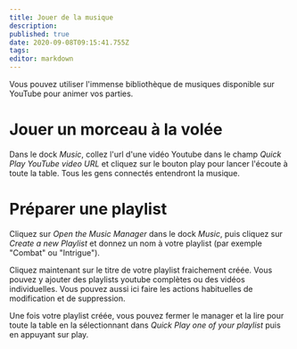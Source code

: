 ```yaml
---
title: Jouer de la musique
description: 
published: true
date: 2020-09-08T09:15:41.755Z
tags: 
editor: markdown
---
```


Vous pouvez utiliser l'immense bibliothèque de musiques disponible sur YouTube pour animer vos parties.

# Jouer un morceau à la volée
Dans le dock *Music*, collez l'url d'une vidéo Youtube dans le champ *Quick Play YouTube video URL* et cliquez sur le bouton play pour lancer l'écoute à toute la table. Tous les gens connectés entendront la musique.

# Préparer une playlist
Cliquez sur *Open the Music Manager* dans le dock *Music*, puis cliquez sur *Create a new Playlist* et donnez un nom à votre playlist (par exemple "Combat" ou "Intrigue").

Cliquez maintenant sur le titre de votre playlist fraichement créée. Vous pouvez y ajouter des playlists youtube complètes ou des vidéos individuelles. Vous pouvez aussi ici faire les actions habituelles de modification et de suppression.

Une fois votre playlist créée, vous pouvez fermer le manager et la lire pour toute la table en la sélectionnant dans *Quick Play one of your playlist* puis en appuyant sur play.
